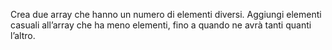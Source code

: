 Crea due array che hanno un numero di elementi diversi.
Aggiungi elementi casuali all’array che ha meno elementi,
fino a quando ne avrà tanti quanti l’altro.

